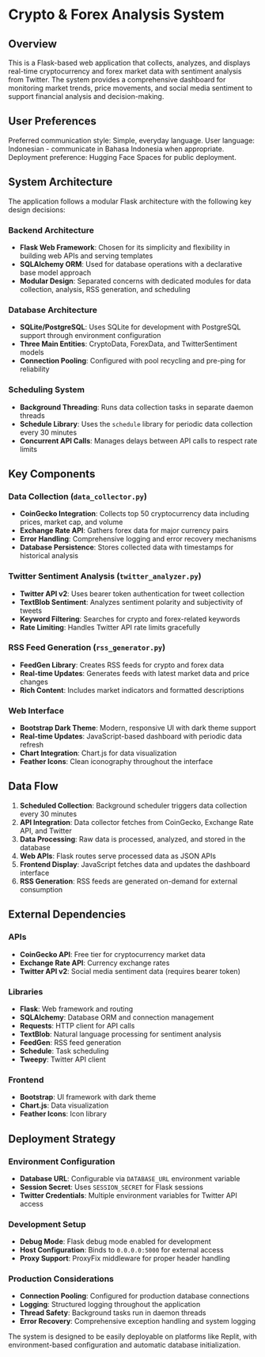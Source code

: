 # Crypto & Forex Analysis System

## Overview

This is a Flask-based web application that collects, analyzes, and displays real-time cryptocurrency and forex market data with sentiment analysis from Twitter. The system provides a comprehensive dashboard for monitoring market trends, price movements, and social media sentiment to support financial analysis and decision-making.

## User Preferences

Preferred communication style: Simple, everyday language.
User language: Indonesian - communicate in Bahasa Indonesia when appropriate.
Deployment preference: Hugging Face Spaces for public deployment.

## System Architecture

The application follows a modular Flask architecture with the following key design decisions:

### Backend Architecture
- **Flask Web Framework**: Chosen for its simplicity and flexibility in building web APIs and serving templates
- **SQLAlchemy ORM**: Used for database operations with a declarative base model approach
- **Modular Design**: Separated concerns with dedicated modules for data collection, analysis, RSS generation, and scheduling

### Database Architecture
- **SQLite/PostgreSQL**: Uses SQLite for development with PostgreSQL support through environment configuration
- **Three Main Entities**: CryptoData, ForexData, and TwitterSentiment models
- **Connection Pooling**: Configured with pool recycling and pre-ping for reliability

### Scheduling System
- **Background Threading**: Runs data collection tasks in separate daemon threads
- **Schedule Library**: Uses the `schedule` library for periodic data collection every 30 minutes
- **Concurrent API Calls**: Manages delays between API calls to respect rate limits

## Key Components

### Data Collection (`data_collector.py`)
- **CoinGecko Integration**: Collects top 50 cryptocurrency data including prices, market cap, and volume
- **Exchange Rate API**: Gathers forex data for major currency pairs
- **Error Handling**: Comprehensive logging and error recovery mechanisms
- **Database Persistence**: Stores collected data with timestamps for historical analysis

### Twitter Sentiment Analysis (`twitter_analyzer.py`)
- **Twitter API v2**: Uses bearer token authentication for tweet collection
- **TextBlob Sentiment**: Analyzes sentiment polarity and subjectivity of tweets
- **Keyword Filtering**: Searches for crypto and forex-related keywords
- **Rate Limiting**: Handles Twitter API rate limits gracefully

### RSS Feed Generation (`rss_generator.py`)
- **FeedGen Library**: Creates RSS feeds for crypto and forex data
- **Real-time Updates**: Generates feeds with latest market data and price changes
- **Rich Content**: Includes market indicators and formatted descriptions

### Web Interface
- **Bootstrap Dark Theme**: Modern, responsive UI with dark theme support
- **Real-time Updates**: JavaScript-based dashboard with periodic data refresh
- **Chart Integration**: Chart.js for data visualization
- **Feather Icons**: Clean iconography throughout the interface

## Data Flow

1. **Scheduled Collection**: Background scheduler triggers data collection every 30 minutes
2. **API Integration**: Data collector fetches from CoinGecko, Exchange Rate API, and Twitter
3. **Data Processing**: Raw data is processed, analyzed, and stored in the database
4. **Web APIs**: Flask routes serve processed data as JSON APIs
5. **Frontend Display**: JavaScript fetches data and updates the dashboard interface
6. **RSS Generation**: RSS feeds are generated on-demand for external consumption

## External Dependencies

### APIs
- **CoinGecko API**: Free tier for cryptocurrency market data
- **Exchange Rate API**: Currency exchange rates
- **Twitter API v2**: Social media sentiment data (requires bearer token)

### Libraries
- **Flask**: Web framework and routing
- **SQLAlchemy**: Database ORM and connection management
- **Requests**: HTTP client for API calls
- **TextBlob**: Natural language processing for sentiment analysis
- **FeedGen**: RSS feed generation
- **Schedule**: Task scheduling
- **Tweepy**: Twitter API client

### Frontend
- **Bootstrap**: UI framework with dark theme
- **Chart.js**: Data visualization
- **Feather Icons**: Icon library

## Deployment Strategy

### Environment Configuration
- **Database URL**: Configurable via `DATABASE_URL` environment variable
- **Session Secret**: Uses `SESSION_SECRET` for Flask sessions
- **Twitter Credentials**: Multiple environment variables for Twitter API access

### Development Setup
- **Debug Mode**: Flask debug mode enabled for development
- **Host Configuration**: Binds to `0.0.0.0:5000` for external access
- **Proxy Support**: ProxyFix middleware for proper header handling

### Production Considerations
- **Connection Pooling**: Configured for production database connections
- **Logging**: Structured logging throughout the application
- **Thread Safety**: Background tasks run in daemon threads
- **Error Recovery**: Comprehensive exception handling and system logging

The system is designed to be easily deployable on platforms like Replit, with environment-based configuration and automatic database initialization.